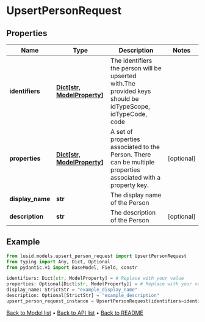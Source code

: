 # UpsertPersonRequest

## Properties
Name | Type | Description | Notes
------------ | ------------- | ------------- | -------------
**identifiers** | [**Dict[str, ModelProperty]**](ModelProperty.md) | The identifiers the person will be upserted with.The provided keys should be idTypeScope, idTypeCode, code | 
**properties** | [**Dict[str, ModelProperty]**](ModelProperty.md) | A set of properties associated to the Person. There can be multiple properties associated with a property key. | [optional] 
**display_name** | **str** | The display name of the Person | 
**description** | **str** | The description of the Person | [optional] 
## Example

```python
from lusid.models.upsert_person_request import UpsertPersonRequest
from typing import Any, Dict, Optional
from pydantic.v1 import BaseModel, Field, constr

identifiers: Dict[str, ModelProperty] = # Replace with your value
properties: Optional[Dict[str, ModelProperty]] = # Replace with your value
display_name: StrictStr = "example_display_name"
description: Optional[StrictStr] = "example_description"
upsert_person_request_instance = UpsertPersonRequest(identifiers=identifiers, properties=properties, display_name=display_name, description=description)

```

[Back to Model list](../README.md#documentation-for-models) &#8226; [Back to API list](../README.md#documentation-for-api-endpoints) &#8226; [Back to README](../README.md)

